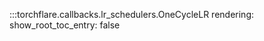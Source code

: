 :::torchflare.callbacks.lr_schedulers.OneCycleLR
    rendering:
             show_root_toc_entry: false
